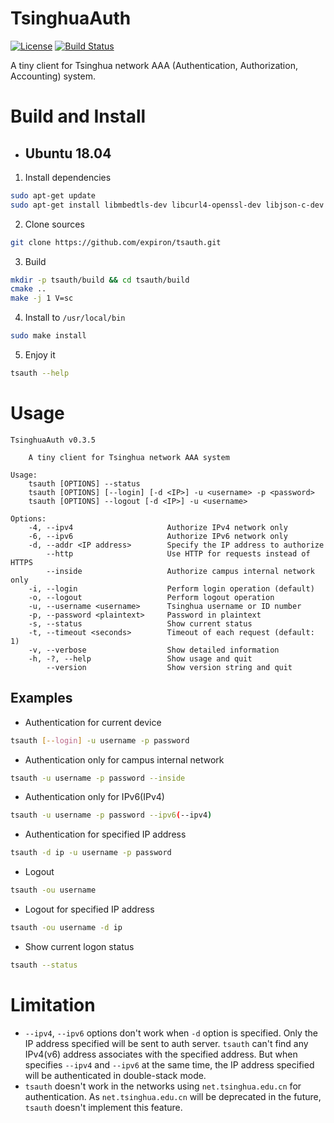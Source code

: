 # TsinghuaAuth
[![License](https://img.shields.io/badge/License-GPL--3.0-brightgreen.svg?style=flat-square)](https://opensource.org/licenses/GPL-3.0)
[![Build Status](https://img.shields.io/azure-devops/build/expiron/8113b02a-1bac-4bcd-8931-dae889949b7a/32/master?style=flat-square&label=Azure%20Pipelines&logo=azure-pipelines)](https://dev.azure.com/expiron/TsinghuaAuth/_build/latest?definitionId=32&branchName=master)

A tiny client for Tsinghua network AAA (Authentication, Authorization, Accounting) system.
# Build and Install
- ## Ubuntu 18.04
1. Install dependencies
```bash
sudo apt-get update
sudo apt-get install libmbedtls-dev libcurl4-openssl-dev libjson-c-dev
```
2. Clone sources
```bash
git clone https://github.com/expiron/tsauth.git
```
3. Build
```bash
mkdir -p tsauth/build && cd tsauth/build
cmake ..
make -j 1 V=sc
```
4. Install to `/usr/local/bin`
```bash
sudo make install
```
5. Enjoy it
```bash
tsauth --help
```
# Usage
```
TsinghuaAuth v0.3.5

    A tiny client for Tsinghua network AAA system

Usage:
    tsauth [OPTIONS] --status
    tsauth [OPTIONS] [--login] [-d <IP>] -u <username> -p <password>
    tsauth [OPTIONS] --logout [-d <IP>] -u <username>

Options:
    -4, --ipv4                     Authorize IPv4 network only
    -6, --ipv6                     Authorize IPv6 network only
    -d, --addr <IP address>        Specify the IP address to authorize
        --http                     Use HTTP for requests instead of HTTPS
        --inside                   Authorize campus internal network only
    -i, --login                    Perform login operation (default)
    -o, --logout                   Perform logout operation
    -u, --username <username>      Tsinghua username or ID number
    -p, --password <plaintext>     Password in plaintext
    -s, --status                   Show current status
    -t, --timeout <seconds>        Timeout of each request (default: 1)
    -v, --verbose                  Show detailed information
    -h, -?, --help                 Show usage and quit
        --version                  Show version string and quit
```
## Examples
- Authentication for current device
```bash
tsauth [--login] -u username -p password
```
- Authentication only for campus internal network
```bash
tsauth -u username -p password --inside
```
- Authentication only for IPv6(IPv4)
```bash
tsauth -u username -p password --ipv6(--ipv4)
```
- Authentication for specified IP address
```bash
tsauth -d ip -u username -p password
```
- Logout
```bash
tsauth -ou username
```
- Logout for specified IP address
```bash
tsauth -ou username -d ip
```
- Show current logon status
```bash
tsauth --status
```
# Limitation
- `--ipv4`, `--ipv6` options don't work when `-d` option is specified. Only the IP address specified will be sent to auth server. `tsauth` can't find any IPv4(v6) address associates with the specified address.
But when specifies `--ipv4` and `--ipv6` at the same time, the IP address specified will be authenticated in double-stack mode.
- `tsauth` doesn't work in the networks using `net.tsinghua.edu.cn` for authentication. As `net.tsinghua.edu.cn` will be deprecated in the future, `tsauth` doesn't implement this feature.
